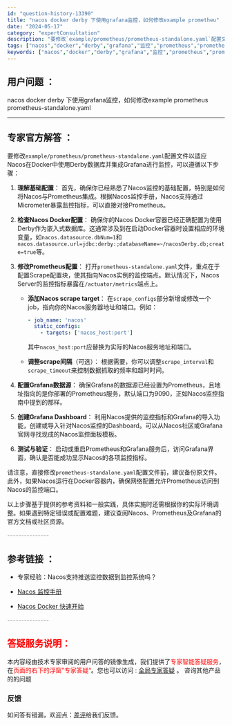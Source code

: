 ```yaml
---
id: "question-history-13390"
title: "nacos docker derby 下使用grafana监控，如何修改example prometheu"
date: "2024-05-17"
category: "expertConsultation"
description: "要修改`example/prometheus/prometheus-standalone.yaml`配置文件以适应Nacos在Docker中使用Derby数据库并集成Grafana进行监控，可以遵循以下步骤：1. **理解基础配置**：   首先，确保你已经熟悉了Nacos监控的基础配置，特别是如何"
tags: ["nacos","docker","derby","grafana","监控","prometheus","prometheus-standalone.yaml","修改"]
keywords: ["nacos","docker","derby","grafana","监控","prometheus","prometheus-standalone.yaml","修改"]
---
```


## 用户问题 ： 
 nacos docker derby 下使用grafana监控，如何修改example prometheus prometheus-standalone.yaml  

---------------
## 专家官方解答 ：

要修改`example/prometheus/prometheus-standalone.yaml`配置文件以适应Nacos在Docker中使用Derby数据库并集成Grafana进行监控，可以遵循以下步骤：

1. **理解基础配置**：
   首先，确保你已经熟悉了Nacos监控的基础配置，特别是如何将Nacos与Prometheus集成。根据Nacos监控手册，Nacos支持通过Micrometer暴露监控指标，可以直接对接Prometheus。

2. **检查Nacos Docker配置**：
   确保你的Nacos Docker容器已经正确配置为使用Derby作为嵌入式数据库。这通常涉及到在启动Docker容器时设置相应的环境变量，如`nacos.datasource.dbNum=1`和`nacos.datasource.url=jdbc:derby:;databaseName=~/nacosDerby.db;create=true`等。

3. **修改Prometheus配置**：
   打开`prometheus-standalone.yaml`文件，重点在于配置Scrape配置块，使其指向Nacos实例的监控端点。默认情况下，Nacos Server的监控指标暴露在`/actuator/metrics`端点上。

   - **添加Nacos scrape target**：
     在`scrape_configs`部分新增或修改一个job，指向你的Nacos服务器地址和端口。例如：
     ```yaml
     - job_name: 'nacos'
       static_configs:
         - targets: ['nacos_host:port']
     ```
     其中`nacos_host:port`应替换为实际的Nacos服务地址和端口。

   - **调整scrape间隔**（可选）：
     根据需要，你可以调整`scrape_interval`和`scrape_timeout`来控制数据抓取的频率和超时时间。

4. **配置Grafana数据源**：
   确保Grafana的数据源已经设置为Prometheus，且地址指向的是你部署的Prometheus服务，默认端口为9090，正如Nacos监控指南中提到的那样。

5. **创建Grafana Dashboard**：
   利用Nacos提供的监控指标和Grafana的导入功能，创建或导入针对Nacos监控的Dashboard。可以从Nacos社区或Grafana官网寻找现成的Nacos监控面板模板。

6. **测试与验证**：
   启动或重启Prometheus和Grafana服务后，访问Grafana界面，确认是否能成功显示Nacos的各项监控指标。

请注意，直接修改`prometheus-standalone.yaml`配置文件前，建议备份原文件。此外，如果Nacos运行在Docker容器内，确保网络配置允许Prometheus访问到Nacos的监控端口。

以上步骤基于提供的参考资料和一般实践，具体实施时还需根据你的实际环境调整。如果遇到特定错误或配置难题，建议查阅Nacos、Prometheus及Grafana的官方文档或社区资源。


<font color="#949494">---------------</font> 


## 参考链接 ：

* 专家经验：Nacos支持推送监控数据到监控系统吗？ 
 
 * [Nacos 监控手册](https://nacos.io/docs/latest/guide/admin/monitor-guide)
 
 * [Nacos Docker 快速开始](https://nacos.io/docs/latest/quickstart/quick-start-docker)


 <font color="#949494">---------------</font> 
 


## <font color="#FF0000">答疑服务说明：</font> 

本内容经由技术专家审阅的用户问答的镜像生成，我们提供了<font color="#FF0000">专家智能答疑服务</font>，在<font color="#FF0000">页面的右下的浮窗”专家答疑“</font>。您也可以访问 : [全局专家答疑](https://answer.opensource.alibaba.com/docs/intro) 。 咨询其他产品的的问题

### 反馈
如问答有错漏，欢迎点：[差评](https://ai.nacos.io/user/feedbackByEnhancerGradePOJOID?enhancerGradePOJOId=13885)给我们反馈。
